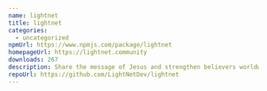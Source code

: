```yaml
---
name: lightnet
title: lightnet
categories:
  - uncategorized
npmUrl: https://www.npmjs.com/package/lightnet
homepageUrl: https://lightnet.community
downloads: 267
description: Share the message of Jesus and strengthen believers worldwide.
repoUrl: https://github.com/LightNetDev/lightnet
---
```

